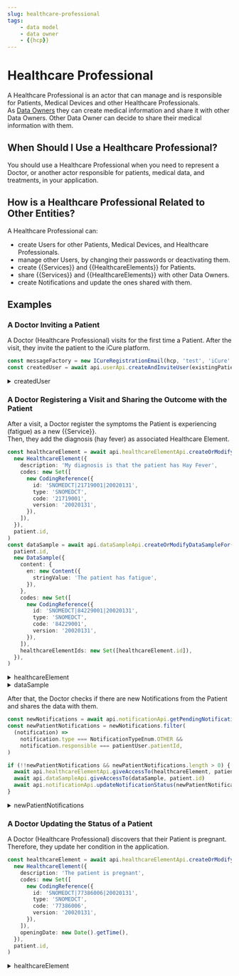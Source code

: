 ```yaml
---
slug: healthcare-professional
tags:
    - data model
    - data owner
    - {{hcp}}
---
```

# Healthcare Professional

A Healthcare Professional is an actor that can manage and is responsible for Patients, Medical Devices and other 
Healthcare Professionals.  
As [Data Owners](/{{sdk}}/glossary#data-owner) they can create medical information and share it with other Data Owners.
Other Data Owner can decide to share their medical information with them.

## When Should I Use a Healthcare Professional?

You should use a Healthcare Professional when you need to represent a Doctor, or another actor responsible for patients,
medical data, and treatments, in your application.

## How is a Healthcare Professional Related to Other Entities?

A Healthcare Professional can:
- create Users for other Patients, Medical Devices, and Healthcare Professionals.  
- manage other Users, by changing their passwords or deactivating them.  
- create {{Services}} and {{HealthcareElements}} for Patients.  
- share {{Services}} and {{HealthcareElements}} with other Data Owners.  
- create Notifications and  update the ones shared with them.

## Examples

### A Doctor Inviting a Patient

A Doctor (Healthcare Professional) visits for the first time a Patient. After the visit, they invite the patient
to the iCure platform.

<!-- file://code-samples/{{sdk}}/explanation/doctor-invites-a-patient/index.mts snippet:doctor invites user-->
```typescript
const messageFactory = new ICureRegistrationEmail(hcp, 'test', 'iCure', existingPatient)
const createdUser = await api.userApi.createAndInviteUser(existingPatient, messageFactory)
```
<!-- output://code-samples/{{sdk}}/explanation/doctor-invites-a-patient/createdUser.txt -->
<details>
<summary>createdUser</summary>

```json
{
  "id": "ccdbc448-d077-4e56-b6ba-c4402e2c2b69",
  "rev": "1-dec65f6eeea486564c3ec2cd171a0331",
  "created": 1679997648117,
  "name": "46d07176@icure.com",
  "login": "46d07176@icure.com",
  "groupId": "ic-e2etest-medtech-docs",
  "patientId": "5c0dbd86-9f09-4ab9-8a94-6d5d1a37ca91",
  "email": "46d07176@icure.com",
  "properties": {},
  "roles": {},
  "sharingDataWith": {},
  "authenticationTokens": {}
}
```
</details>

### A Doctor Registering a Visit and Sharing the Outcome with the Patient

After a visit, a Doctor register the symptoms the Patient is experiencing (fatigue) as a new {{Service}}.  
Then, they add the diagnosis (hay fever) as associated Healthcare Element.

<!-- file://code-samples/{{sdk}}/explanation/doctor-shares-data-with-patient/index.mts snippet:doctor shares medical data-->
```typescript
const healthcareElement = await api.healthcareElementApi.createOrModifyHealthcareElement(
  new HealthcareElement({
    description: 'My diagnosis is that the patient has Hay Fever',
    codes: new Set([
      new CodingReference({
        id: 'SNOMEDCT|21719001|20020131',
        type: 'SNOMEDCT',
        code: '21719001',
        version: '20020131',
      }),
    ]),
  }),
  patient.id,
)
const dataSample = await api.dataSampleApi.createOrModifyDataSampleFor(
  patient.id,
  new DataSample({
    content: {
      en: new Content({
        stringValue: 'The patient has fatigue',
      }),
    },
    codes: new Set([
      new CodingReference({
        id: 'SNOMEDCT|84229001|20020131',
        type: 'SNOMEDCT',
        code: '84229001',
        version: '20020131',
      }),
    ]),
    healthcareElementIds: new Set([healthcareElement.id]),
  }),
)
```
<!-- output://code-samples/{{sdk}}/explanation/doctor-shares-data-with-patient/healthcareElement.txt -->
<details>
<summary>healthcareElement</summary>

```json
{
  "id": "90204e83-14a1-48f5-9e9f-5633d0f0c42a",
  "rev": "1-a3fc371acc6ffbd2c0da58729fe70491",
  "created": 1679997660649,
  "modified": 1679997660649,
  "author": "731d1e22-37e9-4e0f-8d4d-f5ad2b7f18c4",
  "responsible": "fa2f6b0f-dabd-4943-84f6-35ad63a860cb",
  "healthcareElementId": "90204e83-14a1-48f5-9e9f-5633d0f0c42a",
  "valueDate": 20230328100100,
  "openingDate": 20230328100100,
  "description": "My diagnosis is that the patient has Hay Fever",
  "identifiers": [],
  "codes": {},
  "labels": {},
  "systemMetaData": {
    "secretForeignKeys": [
      "ce1568d1-d1d5-4c0a-b05b-18efed77163d"
    ],
    "cryptedForeignKeys": {
      "fa2f6b0f-dabd-4943-84f6-35ad63a860cb": {}
    },
    "delegations": {
      "fa2f6b0f-dabd-4943-84f6-35ad63a860cb": {}
    },
    "encryptionKeys": {
      "fa2f6b0f-dabd-4943-84f6-35ad63a860cb": {}
    },
    "encryptedSelf": "mN6jtZ0AihLZ4tuim6ozcUZeIcQgyiYo+4ms07l4AJSBn+iiD3jngc/Z+4gEM+GWNXz7n3pzJ49Q+O6SmGqX6zUChPnNvgPZ/HniMuQ6qdY="
  }
}
```
</details>

<!-- output://code-samples/{{sdk}}/explanation/doctor-shares-data-with-patient/dataSample.txt -->
<details>
<summary>dataSample</summary>

```json
{
  "id": "53026d1a-4ed1-44c6-a4f4-9b264fb15822",
  "qualifiedLinks": {},
  "batchId": "649a6fb6-1d2b-42a1-9d61-74d118ffe049",
  "index": 0,
  "valueDate": 20230328100101,
  "openingDate": 20230328100101,
  "created": 1679997661282,
  "modified": 1679997661282,
  "author": "731d1e22-37e9-4e0f-8d4d-f5ad2b7f18c4",
  "responsible": "fa2f6b0f-dabd-4943-84f6-35ad63a860cb",
  "identifiers": [],
  "healthcareElementIds": {},
  "canvasesIds": {},
  "content": {
    "en": {
      "stringValue": "The patient has fatigue",
      "compoundValue": [],
      "ratio": [],
      "range": []
    }
  },
  "codes": {},
  "labels": {},
  "systemMetaData": {
    "secretForeignKeys": [
      "ce1568d1-d1d5-4c0a-b05b-18efed77163d"
    ],
    "cryptedForeignKeys": {
      "fa2f6b0f-dabd-4943-84f6-35ad63a860cb": {}
    },
    "delegations": {
      "fa2f6b0f-dabd-4943-84f6-35ad63a860cb": {}
    },
    "encryptionKeys": {
      "fa2f6b0f-dabd-4943-84f6-35ad63a860cb": {}
    }
  }
}
```
</details>

After that, the Doctor checks if there are new Notifications from the Patient and shares the data with them.

<!-- file://code-samples/{{sdk}}/explanation/doctor-shares-data-with-patient/index.mts snippet:doctor receives notification-->
```typescript
const newNotifications = await api.notificationApi.getPendingNotificationsAfter()
const newPatientNotifications = newNotifications.filter(
  (notification) =>
    notification.type === NotificationTypeEnum.OTHER &&
    notification.responsible === patientUser.patientId,
)

if (!!newPatientNotifications && newPatientNotifications.length > 0) {
  await api.healthcareElementApi.giveAccessTo(healthcareElement, patient.id)
  await api.dataSampleApi.giveAccessTo(dataSample, patient.id)
  await api.notificationApi.updateNotificationStatus(newPatientNotifications[0], 'completed')
}
```
<!-- output://code-samples/{{sdk}}/explanation/doctor-shares-data-with-patient/newPatientNotifications.txt -->
<details>
<summary>newPatientNotifications</summary>

```text
[
  {
    "id": "bb9ecb0a-7ccb-46c6-93f6-819b93590f8e",
    "rev": "1-a020a2fffee07382ba131351377ee192",
    "created": 1679997661848,
    "modified": 1679997661848,
    "author": "68a4f7d3-aa5d-43ff-95a1-ba14675397ca",
    "responsible": "3238dd4f-be09-4375-bb5b-0bf9d737ac94",
    "status": "completed",
    "identifiers": [],
    "properties": [],
    "type": "OTHER",
    "systemMetaData": {
      "secretForeignKeys": [],
      "cryptedForeignKeys": {},
      "delegations": {
        "3238dd4f-be09-4375-bb5b-0bf9d737ac94": {},
        "fa2f6b0f-dabd-4943-84f6-35ad63a860cb": {}
      },
      "encryptionKeys": {
        "3238dd4f-be09-4375-bb5b-0bf9d737ac94": {},
        "fa2f6b0f-dabd-4943-84f6-35ad63a860cb": {}
      }
    }
  }
]
```
</details>

### A Doctor Updating the Status of a Patient

A Doctor (Healthcare Professional) discovers that their Patient is pregnant. Therefore, they update her condition in the
application.

<!-- file://code-samples/{{sdk}}/explanation/doctor-creates-he/index.mts snippet:doctor can create HE-->
```typescript
const healthcareElement = await api.healthcareElementApi.createOrModifyHealthcareElement(
  new HealthcareElement({
    description: 'The patient is pregnant',
    codes: new Set([
      new CodingReference({
        id: 'SNOMEDCT|77386006|20020131',
        type: 'SNOMEDCT',
        code: '77386006',
        version: '20020131',
      }),
    ]),
    openingDate: new Date().getTime(),
  }),
  patient.id,
)
```
<!-- output://code-samples/{{sdk}}/explanation/doctor-creates-he/healthcareElement.txt -->
<details>
<summary>healthcareElement</summary>

```json
{
  "id": "7eb81d0e-b11a-4886-b5cc-fcc64d482d7b",
  "rev": "1-5b29be8c488d2acf731454dfc15cc995",
  "created": 1679997646588,
  "modified": 1679997646588,
  "author": "f7ec463c-44b4-414e-9e7f-f2cc0967cc01",
  "responsible": "b16baab3-b6a3-42a0-b4b5-8dc8e00cc806",
  "healthcareElementId": "7eb81d0e-b11a-4886-b5cc-fcc64d482d7b",
  "valueDate": 20230328100046,
  "openingDate": 1679997646130,
  "description": "The patient is pregnant",
  "identifiers": [],
  "codes": {},
  "labels": {},
  "systemMetaData": {
    "secretForeignKeys": [
      "4742a08d-bbc1-4ed1-a758-f0a605529bf1"
    ],
    "cryptedForeignKeys": {
      "b16baab3-b6a3-42a0-b4b5-8dc8e00cc806": {}
    },
    "delegations": {
      "b16baab3-b6a3-42a0-b4b5-8dc8e00cc806": {}
    },
    "encryptionKeys": {
      "b16baab3-b6a3-42a0-b4b5-8dc8e00cc806": {}
    },
    "encryptedSelf": "XXqVThq9xvjrtWx93heJcf56BCgZtIxTX5gEuuhQYH9HZ95RCaWOYLABjfYt7ZdPCP6oKjduxv+uPzHFgUiK8w=="
  }
}
```
</details>
